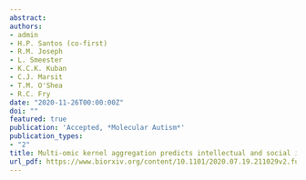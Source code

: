 ```yaml
---
abstract:
authors:
- admin
- H.P. Santos (co-first)
- R.M. Joseph
- L. Smeester
- K.C.K. Kuban
- C.J. Marsit
- T.M. O'Shea
- R.C. Fry
date: "2020-11-26T00:00:00Z"
doi: ""
featured: true
publication: 'Accepted, *Molecular Autism*'
publication_types:
- "2"
title: Multi-omic kernel aggregation predicts intellectual and social impairment in children born extremely preterm
url_pdf: https://www.biorxiv.org/content/10.1101/2020.07.19.211029v2.full.pdf
---
```

